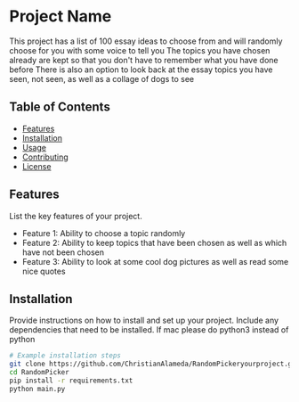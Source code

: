 # Project Name

This project has a list of 100 essay ideas to choose from and will randomly choose for you with some voice to tell you 
The topics you have chosen already are kept so that you don't have to remember what you have done before
There is also an option to look back at the essay topics you have seen, not seen, as well as a collage of dogs to see

## Table of Contents

- [Features](#features)
- [Installation](#installation)
- [Usage](#usage)
- [Contributing](#contributing)
- [License](#license)

## Features

List the key features of your project.

- Feature 1: Ability to choose a topic randomly
- Feature 2: Ability to keep topics that have been chosen as well as which have not been chosen
- Feature 3: Ability to look at some cool dog pictures as well as read some nice quotes

## Installation

Provide instructions on how to install and set up your project. Include any dependencies that need to be installed. If mac please do python3 instead of python

```bash
# Example installation steps
git clone https://github.com/ChristianAlameda/RandomPickeryourproject.git
cd RandomPicker
pip install -r requirements.txt
python main.py
